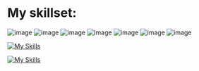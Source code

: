 # My skillset:
![image](https://user-images.githubusercontent.com/109362034/211898310-5dd1ad96-1564-42c2-a97b-b2e1246cbaba.png)
![image](https://user-images.githubusercontent.com/109362034/211898963-7fdd4755-9fbc-4e18-8cf2-ad564714638e.png)
![image](https://user-images.githubusercontent.com/109362034/211898527-fe3157f9-3d4f-4140-999e-2a8d28b98f14.png)
![image](https://user-images.githubusercontent.com/109362034/211898859-504954e3-2eb8-4044-8634-b5585ee66f9a.png)
![image](https://user-images.githubusercontent.com/109362034/211898628-b677073f-2ade-4901-ba7f-4fb4e416a192.png)
![image](https://user-images.githubusercontent.com/109362034/211898799-21eee7ed-4dce-407c-8c26-9b6c33d2a736.png)
![image](https://user-images.githubusercontent.com/109362034/211899018-75057d4c-3f0a-4989-ad62-80b6205c85d6.png)

[![My Skills](https://skillicons.dev/icons?i=java,py,php,html,css,js,&perline=3)](https://skillicons.dev)

[![My Skills](https://skillicons.dev/icons?i=eclipse,vscode,androidstudio,replit,git,github,mysql,sqlite,linux&perline=3)](https://skillicons.dev)
